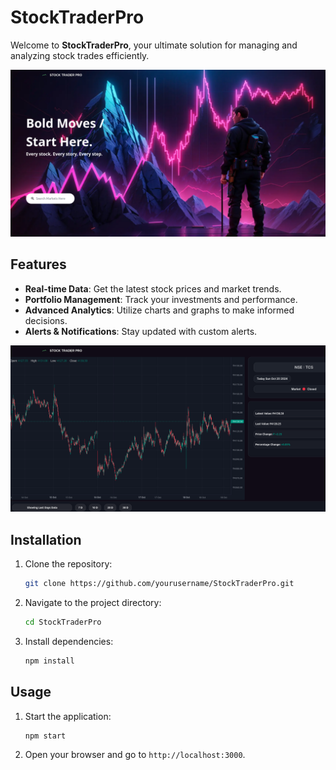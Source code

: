 # StockTraderPro

Welcome to **StockTraderPro**, your ultimate solution for managing and analyzing stock trades efficiently.

![Dashboard](./appImgs/hero.png)

## Features

- **Real-time Data**: Get the latest stock prices and market trends.
- **Portfolio Management**: Track your investments and performance.
- **Advanced Analytics**: Utilize charts and graphs to make informed decisions.
- **Alerts & Notifications**: Stay updated with custom alerts.

![Portfolio](./appImgs/stock-chart.png)

## Installation

1. Clone the repository:
   ```bash
   git clone https://github.com/yourusername/StockTraderPro.git
   ```
2. Navigate to the project directory:
   ```bash
   cd StockTraderPro
   ```
3. Install dependencies:
   ```bash
   npm install
   ```

## Usage

1. Start the application:
   ```bash
   npm start
   ```
2. Open your browser and go to `http://localhost:3000`.

